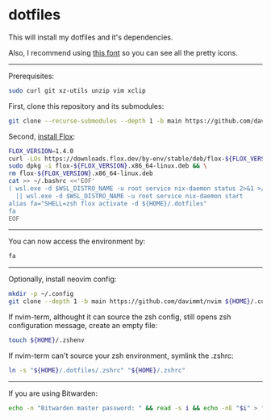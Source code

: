 # dotfiles

This will install my dotfiles and it's dependencies.

Also, I recommend using [this font](https://github.com/ryanoasis/nerd-fonts/releases/download/v3.0.2/FiraCode.zip) so you can see all the pretty icons.

---

Prerequisites:
```bash
sudo curl git xz-utils unzip vim xclip
```

First, clone this repository and its submodules:
```bash
git clone --recurse-submodules --depth 1 -b main https://github.com/davimmt/dotfiles ${HOME}/.dotfiles
```

Second, [install Flox](https://nix.dev/manual/nix/2.22/installation/installing-binary):
```bash
FLOX_VERSION=1.4.0
curl -LOs https://downloads.flox.dev/by-env/stable/deb/flox-${FLOX_VERSION}.x86_64-linux.deb
sudo dpkg -i flox-${FLOX_VERSION}.x86_64-linux.deb && \
rm flox-${FLOX_VERSION}.x86_64-linux.deb
cat >> ~/.bashrc <<'EOF'
( wsl.exe -d $WSL_DISTRO_NAME -u root service nix-daemon status 2>&1 >/dev/null ) \
  || wsl.exe -d $WSL_DISTRO_NAME -u root service nix-daemon start
alias fa="SHELL=zsh flox activate -d ${HOME}/.dotfiles"
fa
EOF
```

---

You can now access the environment by:
```bash
fa
```

---


Optionally, install neovim config:
```bash
mkdir -p ~/.config
git clone --depth 1 -b main https://github.com/davimmt/nvim ${HOME}/.config/nvim
```
If nvim-term, althought it can source the zsh config, still opens zsh configuration message, create an empty file:
```bash
touch ${HOME}/.zshenv
```

If nvim-term can't source your zsh environment, symlink the .zshrc:
```bash
ln -s "${HOME}/.dotfiles/.zshrc" "${HOME}/.zshrc"
```

---

If you are using Bitwarden:
```bash
echo -n "Bitwarden master password: " && read -s i && echo -nE "$i" > "$BW_MASTERPASSWORD_FILE"

```
